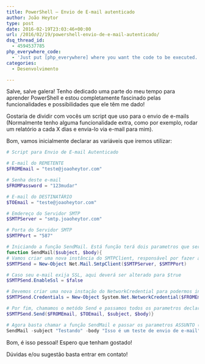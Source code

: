 ```yaml
---
title: PowerShell – Envio de E-mail autenticado
author: João Heytor
type: post
date: 2016-02-19T23:03:46+00:00
url: /2016/02/19/powershell-envio-de-e-mail-autenticado/
dsq_thread_id:
  - 4594537785
php_everywhere_code:
  - 'Just put [php_everywhere] where you want the code to be executed.'
categories:
  - Desenvolvimento

---
```

Salve, salve galera! Tenho dedicado uma parte do meu tempo para aprender PowerShell e estou completamente fascinado pelas funcionalidades e possibilidades que ele têm me dado!

Gostaria de dividir com vocês um script que uso para o envio de e-mails (Normalmente tenho alguma funcionalidade extra, como por exemplo, rodar um relatório a cada X dias e envia-lo via e-mail para mim).

Bom, vamos inicialmente declarar as variáveis que iremos utilizar:
```powershell
# Script para Envio de E-mail Autenticado

# E-mail do REMETENTE
$FROMEmail = "teste@joaoheytor.com"

# Senha deste e-mail
$FROMPassword = "123mudar"

# E-mail do DESTINATÁRIO
$TOEmail = "teste@joaoheytor.com"

# Emdereço do Servidor SMTP
$SMTPServer = "smtp.joaoheytor.com"

# Porta do Servidor SMTP
$SMTPPort = "587"

# Iniciando a função SendMail. Está função terá dois parametros que serão usados quando formos enviar o e-mail, são eles: ASSUNTO e CORPO DO E-MAIL
function SendMail($subject, $body){
# Vamos criar uma nova instância do SMTPClient, responsável por fazer a mágica do envio de e-mail pelo .NET 
$SMTPSend = New-Object Net.Mail.SmtpClient($SMTPServer, $SMTPPort)

# Caso seu e-mail exija SSL, aqui deverá ser alterado para $true
$SMTPSend.EnableSsl = $false

# Devemos criar uma nova instação do NetworkCredential para podermos informar as credenciais que serão usadas para se autenticar no servidor SMTP
$SMTPSend.Credentials = New-Object System.Net.NetworkCredential($FROMEmail, $FROMPassword)

# Por fim, chamamos o metódo Send e passamos todos os parametros declarados e/ou coletados nos passos acima
$SMTPSend.Send($FROMEmail, $TOEmail, $subject, $body)}

# Agora basta chamar a função SendMail e passar os parametros ASSUNTO (Subject) e o CORPO DO E-MAIL (BODY)
SendMail -subject "Testando" -body "Isso é um teste de envio de e-mail"
```

Bom, é isso pessoal! Espero que tenham gostado!

Dúvidas e/ou sugestão basta entrar em contato!
